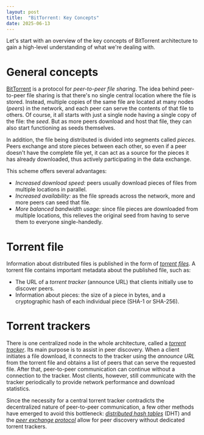 ```yaml
---
layout: post
title:  "BitTorrent: Key Concepts"
date: 2025-06-13
---
```


Let's start with an overview of the key concepts of BitTorrent architecture to gain a high-level understanding of what we're dealing with.

# General concepts

[BitTorrent][bit-torrent-wiki] is a protocol for _peer-to-peer file sharing_. The idea behind peer-to-peer file sharing is that there's no single central location where the file is stored. Instead, multiple copies of the same file are located at many nodes (_peers_) in the network, and each peer can serve the contents of that file to others. Of course, it all starts with just a single node having a single copy of the file: the _seed_. But as more peers download and host that file, they can also start functioning as seeds themselves.

In addition, the file being distributed is divided into segments called _pieces_. Peers exchange and store pieces between each other, so even if a peer doesn't have the complete file yet, it can act as a source for the pieces it has already downloaded, thus actively participating in the data exchange.

This scheme offers several advantages:

* _Increased download speed:_ peers usually download pieces of files from multiple locations in parallel.
* _Increased availability:_ as the file spreads across the network, more and more peers can seed that file.
* _More balanced bandwidth usage:_ since file pieces are downloaded from multiple locations, this relieves the original seed from having to serve them to everyone single-handedly.

# Torrent file

Information about distributed files is published in the form of [_torrent files_][torrent-file-wiki]. A torrent file contains important metadata about the published file, such as:

* The URL of a _torrent tracker_ (announce URL) that clients initially use to discover peers.
* Information about pieces: the size of a piece in bytes, and a cryptographic hash of each individual piece (SHA-1 or SHA-256).

# Torrent trackers

There is one centralized node in the whole architecture, called a [_torrent tracker_][torrent-tracker-wiki]. Its main purpose is to assist in peer discovery. When a client initiates a file download, it connects to the tracker using the _announce URL_ from the torrent file and obtains a list of peers that can serve the requested file. After that, peer-to-peer communication can continue without a connection to the tracker. Most clients, however, still communicate with the tracker periodically to provide network performance and download statistics.

Since the necessity for a central torrent tracker contradicts the decentralized nature of peer-to-peer communication, a few other methods have emerged to avoid this bottleneck: [_distributed hash tables_][dht-wiki] (DHT) and the [_peer exchange protocol_][pex-wiki] allow for peer discovery without dedicated torrent trackers.


[bit-torrent-wiki]: https://en.wikipedia.org/wiki/BitTorrent
[torrent-file-wiki]: https://en.wikipedia.org/wiki/Torrent_file
[torrent-tracker-wiki]: https://en.wikipedia.org/wiki/BitTorrent_tracker
[dht-wiki]: https://en.wikipedia.org/wiki/Distributed_hash_table
[pex-wiki]: https://en.wikipedia.org/wiki/Peer_exchange




